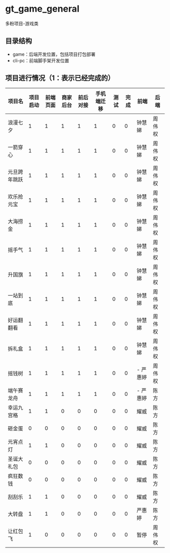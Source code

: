 # gt_game_general

多粉项目-游戏类
## 目录结构

- game：后端开发位置，包括项目打包部署
- cli-pc：前端脚手架开发位置

## 项目进行情况（1：表示已经完成的）

| 项目名 | 项目启动 | 前端页面 | 商家后台 | 前后对接 | 手机端迁移 | 测试 | 完成 | 前端 | 后端
| -------- | -------- | -------- | -------- | -------- | -------- | -------- | -------- | -------- | -------- |
| 浪漫七夕     | 1 | 1 | 1 | 1 | 1 | 0 | 0 |   钟慧娣  | 周伟权
| 一箭穿心     | 1 |1 |1 | 1 | 1 | 0 | 0   |   钟慧娣  | 周伟权
| 元旦跨年跳跃 | 1 | 1 | 1 | 1 | 1 | 0 | 0 |   钟慧娣  | 周伟权
| 欢乐抢元宝   | 1 | 1 | 1 |1 | 1 | 0 | 0  |   钟慧娣  |周伟权
| 大海捞金     | 1 | 1 | 1 | 1 | 1 | 0 | 0 |   钟慧娣  | 周伟权
| 摇手气       | 1 | 1 | 1 | 1 | 1 | 0 | 0 |   钟慧娣  | 周伟权
| 升国旗       | 1 |1 | 1 | 1 | 1 | 0 | 0  |   钟慧娣  | 周伟权   
| 一站到底     | 1 | 1 | 1 | 1 | 1| 0 | 0  |   钟慧娣  | 周伟权 
| 好运翻翻看    |1 | 1 |1 | 1 | 1 | 0 | 0  |   钟慧娣  |周伟权
| 拆礼盒       | 1 | 1 |1 | 1 | 1 | 0 | 0  |   钟慧娣  | 周伟权
| 摇钱树       | 1 | 1 | 1 | 1 | 1 | 0 | 0 | -  严惠婷 | 周伟权 
| 端午赛龙舟    | 1 | 1 | 1 | 1 | 1 | 0 | 0 | - 严惠婷 | 陈方
| 幸运九宫格    | 1 | 1 | 0 | 0 | 0 | 0 | 0 | 耀威 | 陈方   
| 砸金蛋        | 0 | 0 | 0 | 0 | 0 | 0 | 0 | 耀威 | 陈方
| 元宵点灯      | 1 | 1 | 0 | 0 | 0 | 0 | 0 | 耀威 | 陈方
| 圣诞大礼包    | 0 | 0 | 0 | 0 | 0 | 0 | 0 | 耀威 | 陈方
| 疯狂数钱     | 0 | 0 | 0 | 0 | 0 | 0 | 0 | 耀威 |  陈方
| 刮刮乐       | 1 | 1 | 0 | 0 | 0 | 0 | 0 | 耀威 | 陈方
| 大转盘       | 1 | 1 | 0 | 0 | 0 | 0 | 0 |  严惠婷| 陈方
| 让红包飞      |1 | 0 | 0 | 0 | 0 | 0 | 0 | 暂停   | 周伟权 
 








